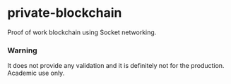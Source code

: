# private-blockchain
Proof of work blockchain using Socket networking.

### Warning
It does not provide any validation and it is definitely not for the production. Academic use only.